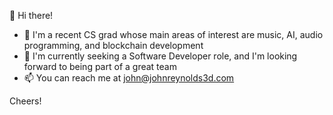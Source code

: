 👋  Hi there!
- 💞️  I'm a recent CS grad whose main areas of interest are music, AI, audio programming, and blockchain development
- 👀  I'm currently seeking a Software Developer role, and I'm looking forward to being part of a great team
- 📫  You can reach me at john@johnreynolds3d.com

Cheers!

